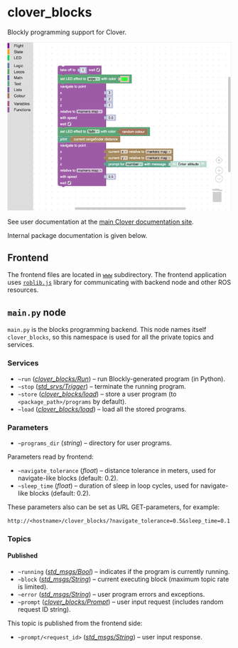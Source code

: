 # clover_blocks

Blockly programming support for Clover.

<img src="screenshot.png" width=700>

See user documentation at the [main Clover documentation site](https://clover.coex.tech/en/blocks.html).

Internal package documentation is given below.

## Frontend

The frontend files are located in [`www`](./www/) subdirectory. The frontend application uses [`roblib.js`](http://wiki.ros.org/roslibjs) library for communicating with backend node and other ROS resources.

## `main.py` node

`main.py` is the blocks programming backend. This node names itself `clover_blocks`, so this namespace is used for all the private topics and services.

### Services

* `~run` ([*clover_blocks/Run*](srv/Run.srv)) – run Blockly-generated program (in Python).
* `~stop` ([*std_srvs/Trigger*](http://docs.ros.org/melodic/api/std_srvs/html/srv/Trigger.html)) – terminate the running program.
* `~store` ([*clover_blocks/load*](srv/Store.srv)) – store a user program (to `<package_path>/programs` by default).
* `~load` ([*clover_blocks/load*](srv/Load.srv)) – load all the stored programs.

### Parameters

* `~programs_dir` (*string*) – directory for user programs.

Parameters read by frontend:

* `~navigate_tolerance` (*float*) – distance tolerance in meters, used for navigate-like blocks (default: 0.2).
* `~sleep_time` (*float*) – duration of sleep in loop cycles, used for navigate-like blocks (default: 0.2).

These parameters also can be set as URL GET-parameters, for example:

```
http://<hostname>/clover_blocks/?navigate_tolerance=0.5&sleep_time=0.1
```

### Topics

#### Published

* `~running` ([*std_msgs/Bool*](http://docs.ros.org/melodic/api/std_msgs/html/msg/Bool.html)) – indicates if the program is currently running.
* `~block` ([*std_msgs/String*](http://docs.ros.org/melodic/api/std_msgs/html/msg/String.html)) – current executing block (maximum topic rate is limited).
* `~error` ([*std_msgs/String*](http://docs.ros.org/melodic/api/std_msgs/html/msg/String.html)) – user program errors and exceptions.
* `~prompt` ([*clover_blocks/Prompt*](msg/Prompt.msg)) – user input request (includes random request ID string).

This topic is published from the frontend side:

* `~prompt/<request_id>` ([*std_msgs/String*](http://docs.ros.org/melodic/api/std_msgs/html/msg/String.html)) – user input response.

